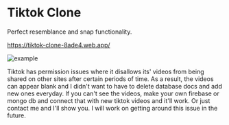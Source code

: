 # Tiktok Clone

Perfect resemblance and snap functionality.

https://tiktok-clone-8ade4.web.app/

![example](/tiktok/tiktok.gif)

Tiktok has permission issues where it disallows its' videos from being shared on other sites after certain periods of time. As a result, the videos can appear blank and I didn't want to have to delete database docs and add new ones everyday. If you can't see the videos, make your own firebase or mongo db and connect that with new tiktok videos and it'll work. Or just contact me and I'll show you. I will work on getting around this issue in the future.
